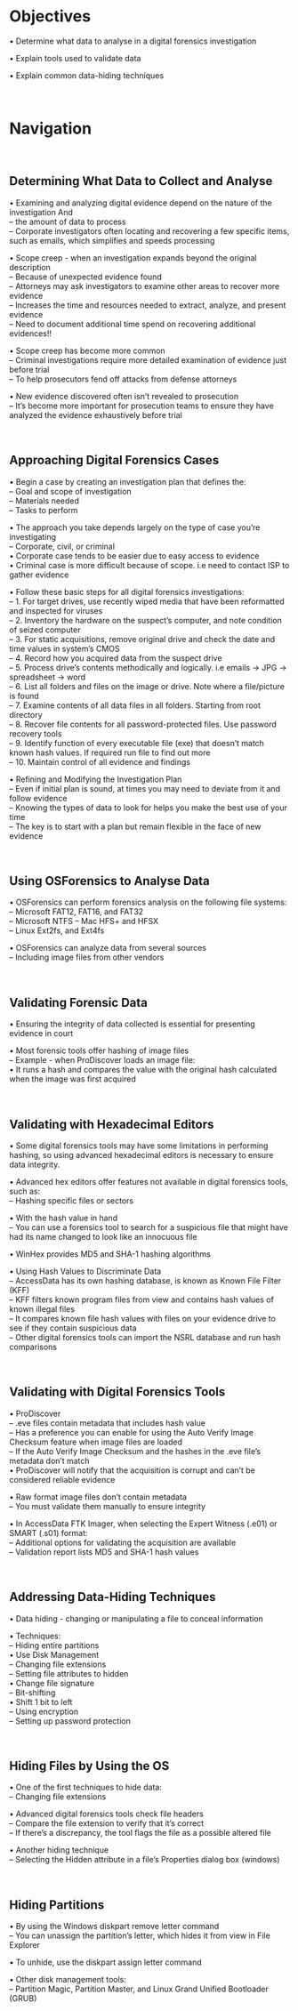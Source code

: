 # Objectives  

• Determine what data to analyse in a digital forensics investigation  

• Explain tools used to validate data  

• Explain common data-hiding techniques  

<br>

# Navigation


<br>

## Determining What Data to Collect and Analyse  

• Examining and analyzing digital evidence depend on the nature of the investigation And  
– the amount of data to process  
– Corporate investigators often locating and recovering a few specific items, such as emails, which simplifies and speeds processing  

• Scope creep - when an investigation expands beyond the original description  
– Because of unexpected evidence found  
– Attorneys may ask investigators to examine other areas to recover more evidence  
– Increases the time and resources needed to extract, analyze, and present evidence  
– Need to document additional time spend on recovering additional evidences!!  

• Scope creep has become more common  
– Criminal investigations require more detailed examination of evidence just before trial  
– To help prosecutors fend off attacks from defense attorneys  

• New evidence discovered often isn’t revealed to prosecution  
– It’s become more important for prosecution teams to ensure they have analyzed the evidence exhaustively before trial  

<br>

## Approaching Digital Forensics Cases  

• Begin a case by creating an investigation plan that defines the:  
– Goal and scope of investigation  
– Materials needed  
– Tasks to perform  

• The approach you take depends largely on the type of case you’re investigating  
– Corporate, civil, or criminal  
• Corporate case tends to be easier due to easy access to evidence  
• Criminal case is more difficult because of scope. i.e need to contact ISP to gather evidence  

• Follow these basic steps for all digital forensics investigations:  
– 1. For target drives, use recently wiped media that have been reformatted and inspected for viruses  
– 2. Inventory the hardware on the suspect’s computer, and note condition of seized computer  
– 3. For static acquisitions, remove original drive and check the date and time values in system’s CMOS  
– 4. Record how you acquired data from the suspect drive  
– 5. Process drive’s contents methodically and logically. i.e emails &rarr; JPG &rarr; spreadsheet &rarr; word  
– 6. List all folders and files on the image or drive. Note where a file/picture is found  
– 7. Examine contents of all data files in all folders. Starting from root directory  
– 8. Recover file contents for all password-protected files. Use password recovery tools  
– 9. Identify function of every executable file (exe) that doesn’t match known hash values. If required run file to find out more  
– 10. Maintain control of all evidence and findings  

• Refining and Modifying the Investigation Plan  
– Even if initial plan is sound, at times you may need to deviate from it and follow evidence  
– Knowing the types of data to look for helps you make the best use of your time  
– The key is to start with a plan but remain flexible in the face of new evidence  

<br>

## Using OSForensics to Analyse Data  

• OSForensics can perform forensics analysis on the following file systems:  
– Microsoft FAT12, FAT16, and FAT32  
– Microsoft NTFS – Mac HFS+ and HFSX  
– Linux Ext2fs, and Ext4fs  

• OSForensics can analyze data from several sources  
– Including image files from other vendors  

<br>

## Validating Forensic Data  

• Ensuring the integrity of data collected is essential for presenting evidence in court  

• Most forensic tools offer hashing of image files  
– Example - when ProDiscover loads an image file:  
• It runs a hash and compares the value with the original hash calculated when the image was first acquired  

<br>

## Validating with Hexadecimal Editors  

• Some digital forensics tools may have some limitations in performing hashing, so using advanced hexadecimal editors is necessary to ensure data integrity.  

• Advanced hex editors offer features not available in digital forensics tools, such as:  
– Hashing specific files or sectors  

• With the hash value in hand  
– You can use a forensics tool to search for a suspicious file that might have had its name changed to look like an innocuous file  

• WinHex provides MD5 and SHA-1 hashing algorithms  

• Using Hash Values to Discriminate Data  
– AccessData has its own hashing database, is known as Known File Filter (KFF)  
– KFF filters known program files from view and contains hash values of known illegal files  
– It compares known file hash values with files on your evidence drive to see if they contain suspicious data  
– Other digital forensics tools can import the NSRL database and run hash comparisons  

<br>

## Validating with Digital Forensics Tools  

• ProDiscover  
– .eve files contain metadata that includes hash value  
– Has a preference you can enable for using the Auto Verify Image Checksum feature when image files are loaded  
– If the Auto Verify Image Checksum and the hashes in the .eve file’s metadata don’t match  
• ProDiscover will notify that the acquisition is corrupt and can’t be considered reliable evidence  

• Raw format image files don’t contain metadata  
– You must validate them manually to ensure integrity  

• In AccessData FTK Imager, when selecting the Expert Witness (.e01) or SMART (.s01) format:  
– Additional options for validating the acquisition are available  
– Validation report lists MD5 and SHA-1 hash values  

<br>

## Addressing Data-Hiding Techniques  

• Data hiding - changing or manipulating a file to conceal information  

• Techniques:  
– Hiding entire partitions  
• Use Disk Management  
– Changing file extensions  
– Setting file attributes to hidden  
• Change file signature  
– Bit-shifting  
• Shift 1 bit to left  
– Using encryption  
– Setting up password protection  

<br>

## Hiding Files by Using the OS  

• One of the first techniques to hide data:  
– Changing file extensions  

• Advanced digital forensics tools check file headers  
– Compare the file extension to verify that it’s correct  
– If there’s a discrepancy, the tool flags the file as a possible altered file  

• Another hiding technique  
– Selecting the Hidden attribute in a file’s Properties dialog box (windows)  

<br>

## Hiding Partitions  

• By using the Windows diskpart remove letter command  
– You can unassign the partition’s letter, which hides it from view in File Explorer  

• To unhide, use the diskpart assign letter command  

• Other disk management tools:  
– Partition Magic, Partition Master, and Linux Grand Unified Bootloader (GRUB)  

